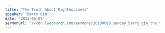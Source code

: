 ```yaml
---
title: "The Truth About Righteousness"
speaker: "Barry Gin"
date: "2013-06-09"
sermonUrl: "//cdn.lwechurch.com/sermons/20130609_sunday_barry_gin_the_truth_about_righteousness.mp3"
---
```

